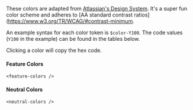 These colors are adapted from [Atlassian's Design System](https://atlassian.design/guidelines/brand/color). It's a super fun color scheme and adheres to [AA standard contrast ratios](https://www.w3.org/TR/WCAG/#contrast-minimum.

An example syntax for each color token is `$color-Y100`. The code values (`Y100` in the example) can be found in the tables below.

Clicking a color will copy the hex code.

#### Feature Colors

```
<feature-colors />
```

#### Neutral Colors

```
<neutral-colors />
```
